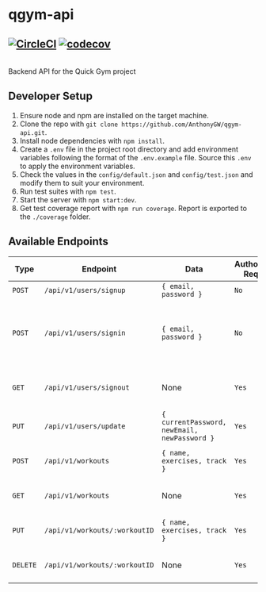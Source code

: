 # qgym-api
[![CircleCI](https://circleci.com/gh/AnthonyGW/qgym-api.svg?style=svg)](https://circleci.com/gh/AnthonyGW/qgym-api)
[![codecov](https://codecov.io/gh/AnthonyGW/qgym-api/branch/develop/graph/badge.svg)](https://codecov.io/gh/AnthonyGW/qgym-api) 
-
\
Backend API for the Quick Gym project

## Developer Setup
1. Ensure node and npm are installed on the target machine.
2. Clone the repo with `git clone https://github.com/AnthonyGW/qgym-api.git`.
3. Install node dependencies with `npm install`.
4. Create a `.env` file in the project root directory and add environment variables following the format of the `.env.example` file. Source this `.env` to apply the environment variables.
5. Check the values in the `config/default.json` and `config/test.json` and modify them to suit your environment.
6. Run test suites with `npm test`.
7. Start the server with `npm start:dev`.
8. Get test coverage report with `npm run coverage`. Report is exported to the `./coverage` folder.

## Available Endpoints

| Type | Endpoint | Data | Authorization Required | Expected Response |
| --- | --- | --- | --- | --- | 
| `POST` | `/api/v1/users/signup` | `{ email, password }` | `No` | `200, { id: "", email: "" }` |
| `POST` | `/api/v1/users/signin` | `{ email, password }` | `No` | `200, { message: "Authorization successful. Check session ID named connect.sid in cookies." }` |
| `GET` | `/api/v1/users/signout` | None | `Yes` | `200, { message: "Logged out successfully." }` |
| `PUT` | `/api/v1/users/update` | `{ currentPassword, newEmail, newPassword }` | `Yes` | `200, { message: "User data has been updated." }` |
| `POST` | `/api/v1/workouts` | `{ name, exercises, track }` | `Yes` | `200, { id, name, exercises, track }` |
| `GET` | `/api/v1/workouts` | None | `Yes` | `200, [ { id, name, exercises, track } ]` |
| `PUT` | `/api/v1/workouts/:workoutID` | `{ name, exercises, track }` | `Yes` | `200, { id, name, exercises, track }` |
| `DELETE` | `/api/v1/workouts/:workoutID` | None | `Yes` | `200, [ { message: 'Workout deleted.' } ]` |